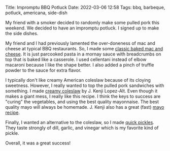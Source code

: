 Title: Impromptu BBQ Potluck
Date: 2022-03-06 12:58
Tags: bbq, barbeque, potluck, americana, side-dish

My friend with a smoker decided to randomly make some pulled pork this weekend. 
We decided to have an impromptu potluck.
I signed up to make the side dishes. 

My friend and I had previously lamented the over-doneness of mac and cheese at typical BBQ restaurants.
So, I made some [classic baked mac and cheese](https://www.seriouseats.com/classic-bechamel-baked-mac-cheese-recipe). 
It is just parcooked pasta in a mornay sauce with breadcrumbs on top that is baked like a casserole. 
I used cellentani instead of elbow macaroni because I like the shape better.
I also added a pinch of truffle powder to the sauce for extra flavor.

I typically don't like creamy American coleslaw because of its cloying sweetness.
However, I really wanted to top the pulled pork sandwiches with something. 
I made [creamy coleslaw](https://www.seriouseats.com/the-food-lab-how-to-make-the-best-creamy-cole-slaw) by J. Kenji Lopez-Alt.
Even though it makes a giant mess, I really like this recipe.
I think the keys to success are "curing" the vegetables, and using the best quality mayonnaise.
The best quality mayo will always be homemade.
J. Kenji also has a great (fast) [mayo recipe](https://www.seriouseats.com/two-minute-mayonnaise).

Finally, I wanted an alternative to the coleslaw, so I made [quick pickles](https://www.seriouseats.com/quick-dill-pickle-chips-recipe). 
They taste strongly of dill, garlic, and vinegar which is my favorite kind of pickle.

Overall, it was a great success!